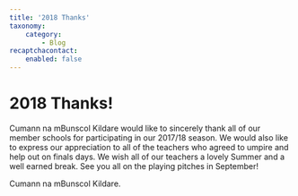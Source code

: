 ```yaml
---
title: '2018 Thanks'
taxonomy:
    category:
        - Blog
recaptchacontact:
    enabled: false
---
```


# 2018 Thanks! #

Cumann na mBunscol Kildare would like to sincerely thank all of our member schools for participating in our 2017/18 season. We would also like to express our appreciation to all of the teachers who agreed to umpire and help out on finals days.
 We wish all of our teachers a lovely Summer and a well earned break. See you all on the playing pitches in September!
 
 Cumann na mBunscol Kildare.